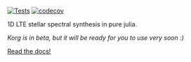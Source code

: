 [![Tests](https://github.com/ajwheeler/Korg.jl/actions/workflows/Test.yml/badge.svg)](https://github.com/ajwheeler/Korg.jl/actions/workflows/Test.yml)
[![codecov](https://codecov.io/gh/ajwheeler/Korg.jl/branch/main/graph/badge.svg?token=XXK2G8T8CJ)](https://codecov.io/gh/ajwheeler/Korg.jl)

1D LTE stellar spectral synthesis in pure julia.

_Korg is in beta, but it will be ready for you to use very soon :)_

[Read the docs!](https://ajwheeler.github.io/Korg.jl/stable/)
